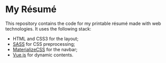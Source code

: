 # My Résumé

This repository contains the code for my printable résumé made with web technologies. It uses the following stack:
- HTML and CSS3 for the layout;
- [SASS](http://sass-lang.com/) for CSS preprocessing;
- [MaterializeCSS](http://materializecss.com/) for the navbar;
- [Vue.js](https://vuejs.org/) for dynamic contents.
